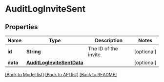 # AuditLogInviteSent

## Properties
Name | Type | Description | Notes
------------ | ------------- | ------------- | -------------
**id** | **String** | The ID of the invite. | [optional] 
**data** | [**AuditLogInviteSentData**](AuditLogInviteSentData.md) |  | [optional] 

[[Back to Model list]](../README.md#documentation-for-models) [[Back to API list]](../README.md#documentation-for-api-endpoints) [[Back to README]](../README.md)


